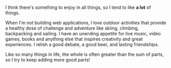I think there's something to enjoy in all things, so I tend to like __a lot__ of things.

When I'm not building web applications, I love outdoor activities that provide a healthy dose of challenge and adventure like skiing, climbing, backpacking and sailing. I have an unending appetite for live music, video games, books and anything else that inspires creativity and great experiences. I relish a good debate, a good beer, and lasting friendships.

Like so many things in life, the whole is often greater than the sum of parts, so I try to keep adding more good parts!
